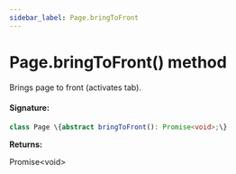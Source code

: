 ```yaml
---
sidebar_label: Page.bringToFront
---
```


# Page.bringToFront() method

Brings page to front (activates tab).

#### Signature:

```typescript
class Page \{abstract bringToFront(): Promise<void>;\}
```

**Returns:**

Promise&lt;void&gt;
